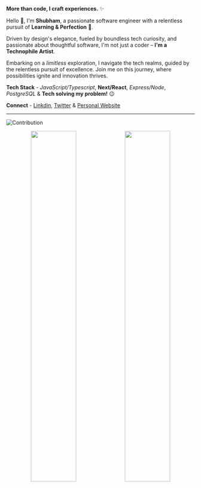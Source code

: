 **More than code, I craft experiences.** ✨

Hello 👋, I'm **Shubham**, a passionate software engineer with a relentless pursuit of **Learning & Perfection** 🧐.

Driven by design's elegance, fueled by boundless tech curiosity, and passionate about thoughtful software, I'm not just a coder – **I'm a Technophile Artist**.

Embarking on a *limitless* exploration, I navigate the tech realms, guided by the relentless pursuit of excellence. Join me on this journey, where possibilities ignite and innovation thrives.

**Tech Stack** - *JavaScript/Typescript*, **Next/React**, *Express/Node*, *PostgreSQL* & **Tech solving my problem!** 😉

**Connect** - [Linkdin](https://www.linkedin.com/in/imskanand/), [Twitter](https://twitter.com/imskanand) & [Personal Website](https://imskanand.vercel.app/)

---

<div>
  
  ![Contribution](https://github-readme-activity-graph.vercel.app/graph?username=ShubhamkumarAnand&bg_color=172f45&color=bddfff&line=38536a&point=38a0ff&area=true&hide_border=true)

  <div align="center">
    <img width="49%" src="https://github-readme-stats-sigma-five.vercel.app/api?username=ShubhamkumarAnand&show_icons=true&theme=prussian&hide_border=true&locale=en"/>
    <img width="49%" src="https://github-readme-streak-stats.herokuapp.com/?user=ShubhamkumarAnand&theme=prussian&hide_border=true"/>
  </div>
</div>
